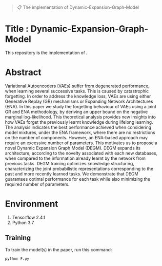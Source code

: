 >📋 The implementation of Dynamic-Expansion-Graph-Model

# Title : Dynamic-Expansion-Graph-Model

This repository is the implementation of .

# Abstract

Variational Autoencoders (VAEs) suffer from degenerated performance, when learning several successive tasks. This is caused by catastrophic forgetting. In order to address the knowledge loss, VAEs are using either Generative Replay (GR) mechanisms or Expanding Network Architectures (ENA). In this paper we study the forgetting behaviour of VAEs using a joint GR and ENA methodology, by deriving an upper bound on the negative marginal log-likelihood. This theoretical analysis provides new insights into how VAEs forget the previously learnt knowledge during lifelong learning. The analysis indicates the best performance achieved when considering model mixtures, under the ENA framework, where there are no restrictions on the number of components. However, an ENA-based approach may require an excessive number of parameters. This motivates us to propose a novel Dynamic Expansion Graph Model (DEGM). DEGM expands its architecture, according to the novelty associated with each new databases, when compared to the information already learnt by the network from previous tasks. DEGM training optimizes knowledge structuring, characterizing the joint probabilistic representations corresponding to the past and more recently learned tasks. We demonstrate that DEGM guarantees optimal performance for each task while also minimizing the required number of parameters.


# Environment

1. Tensorflow 2.4.1
2. Python 3.7

## Training

To train the model(s) in the paper, run this command:

```train
python F.py
```






